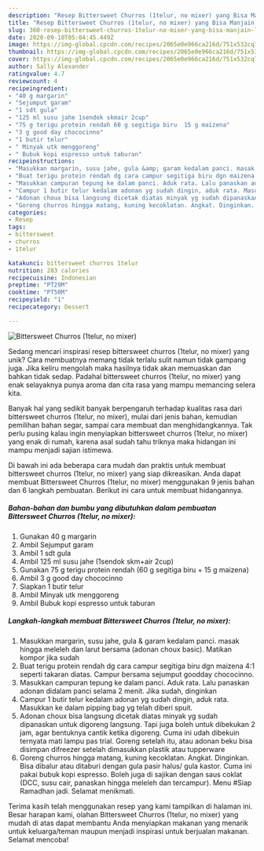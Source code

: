 ```yaml
---
description: "Resep Bittersweet Churros (1telur, no mixer) yang Bisa Manjain Lidah"
title: "Resep Bittersweet Churros (1telur, no mixer) yang Bisa Manjain Lidah"
slug: 360-resep-bittersweet-churros-1telur-no-mixer-yang-bisa-manjain-lidah
date: 2020-09-10T05:04:45.449Z
image: https://img-global.cpcdn.com/recipes/2065e0e966ca216d/751x532cq70/bittersweet-churros-1telur-no-mixer-foto-resep-utama.jpg
thumbnail: https://img-global.cpcdn.com/recipes/2065e0e966ca216d/751x532cq70/bittersweet-churros-1telur-no-mixer-foto-resep-utama.jpg
cover: https://img-global.cpcdn.com/recipes/2065e0e966ca216d/751x532cq70/bittersweet-churros-1telur-no-mixer-foto-resep-utama.jpg
author: Sally Alexander
ratingvalue: 4.7
reviewcount: 4
recipeingredient:
- "40 g margarin"
- "Sejumput garam"
- "1 sdt gula"
- "125 ml susu jahe 1sendok skmair 2cup"
- "75 g terigu protein rendah 60 g segitiga biru  15 g maizena"
- "3 g good day chococinno"
- "1 butir telur"
- " Minyak utk menggoreng"
- " Bubuk kopi espresso untuk taburan"
recipeinstructions:
- "Masukkan margarin, susu jahe, gula &amp; garam kedalam panci. masak hingga meleleh dan larut bersama (adonan choux basic). Matikan kompor jika sudah"
- "Buat terigu protein rendah dg cara campur segitiga biru dgn maizena 4:1 seperti takaran diatas. Campur bersama sejumput goodday chococinno."
- "Masukkan campuran tepung ke dalam panci. Aduk rata. Lalu panaskan adonan didalam panci selama 2 menit. Jika sudah, dinginkan"
- "Campur 1 butir telur kedalam adonan yg sudah dingin, aduk rata. Masukkan ke dalam pipping bag yg telah diberi spuit."
- "Adonan choux bisa langsung dicetak diatas minyak yg sudah dipanaskan untuk digoreng langsung. Tapi juga boleh untuk dibekukan 2 jam, agar bentuknya cantik ketika digoreng. Cuma ini udah dibekuin ternyata mati lampu pas trial. Goreng setelah itu, atau adonan beku bisa disimpan difreezer setelah dimasukkan plastik atau tupperware"
- "Goreng churros hingga matang, kuning kecoklatan. Angkat. Dinginkan. Bisa dibalur atau ditaburi dengan gula pasir halus/ gula kastor. Cuma ini pakai bubuk kopi espresso. Boleh juga di sajikan dengan saus coklat (DCC, susu cair, panaskan hingga meleleh dan tercampur). Menu #Siap Ramadhan jadi. Selamat menikmati."
categories:
- Resep
tags:
- bittersweet
- churros
- 1telur

katakunci: bittersweet churros 1telur 
nutrition: 283 calories
recipecuisine: Indonesian
preptime: "PT29M"
cooktime: "PT50M"
recipeyield: "1"
recipecategory: Dessert

---
```



![Bittersweet Churros (1telur, no mixer)](https://img-global.cpcdn.com/recipes/2065e0e966ca216d/751x532cq70/bittersweet-churros-1telur-no-mixer-foto-resep-utama.jpg)

Sedang mencari inspirasi resep bittersweet churros (1telur, no mixer) yang unik? Cara membuatnya memang tidak terlalu sulit namun tidak gampang juga. Jika keliru mengolah maka hasilnya tidak akan memuaskan dan bahkan tidak sedap. Padahal bittersweet churros (1telur, no mixer) yang enak selayaknya punya aroma dan cita rasa yang mampu memancing selera kita.

Banyak hal yang sedikit banyak berpengaruh terhadap kualitas rasa dari bittersweet churros (1telur, no mixer), mulai dari jenis bahan, kemudian pemilihan bahan segar, sampai cara membuat dan menghidangkannya. Tak perlu pusing kalau ingin menyiapkan bittersweet churros (1telur, no mixer) yang enak di rumah, karena asal sudah tahu triknya maka hidangan ini mampu menjadi sajian istimewa.




Di bawah ini ada beberapa cara mudah dan praktis untuk membuat bittersweet churros (1telur, no mixer) yang siap dikreasikan. Anda dapat membuat Bittersweet Churros (1telur, no mixer) menggunakan 9 jenis bahan dan 6 langkah pembuatan. Berikut ini cara untuk membuat hidangannya.

<!--inarticleads1-->

##### Bahan-bahan dan bumbu yang dibutuhkan dalam pembuatan Bittersweet Churros (1telur, no mixer):

1. Gunakan 40 g margarin
1. Ambil Sejumput garam
1. Ambil 1 sdt gula
1. Ambil 125 ml susu jahe (1sendok skm+air 2cup)
1. Gunakan 75 g terigu protein rendah (60 g segitiga biru + 15 g maizena)
1. Ambil 3 g good day chococinno
1. Siapkan 1 butir telur
1. Ambil  Minyak utk menggoreng
1. Ambil  Bubuk kopi espresso untuk taburan




<!--inarticleads2-->

##### Langkah-langkah membuat Bittersweet Churros (1telur, no mixer):

1. Masukkan margarin, susu jahe, gula &amp; garam kedalam panci. masak hingga meleleh dan larut bersama (adonan choux basic). Matikan kompor jika sudah
1. Buat terigu protein rendah dg cara campur segitiga biru dgn maizena 4:1 seperti takaran diatas. Campur bersama sejumput goodday chococinno.
1. Masukkan campuran tepung ke dalam panci. Aduk rata. Lalu panaskan adonan didalam panci selama 2 menit. Jika sudah, dinginkan
1. Campur 1 butir telur kedalam adonan yg sudah dingin, aduk rata. Masukkan ke dalam pipping bag yg telah diberi spuit.
1. Adonan choux bisa langsung dicetak diatas minyak yg sudah dipanaskan untuk digoreng langsung. Tapi juga boleh untuk dibekukan 2 jam, agar bentuknya cantik ketika digoreng. Cuma ini udah dibekuin ternyata mati lampu pas trial. Goreng setelah itu, atau adonan beku bisa disimpan difreezer setelah dimasukkan plastik atau tupperware
1. Goreng churros hingga matang, kuning kecoklatan. Angkat. Dinginkan. Bisa dibalur atau ditaburi dengan gula pasir halus/ gula kastor. Cuma ini pakai bubuk kopi espresso. Boleh juga di sajikan dengan saus coklat (DCC, susu cair, panaskan hingga meleleh dan tercampur). Menu #Siap Ramadhan jadi. Selamat menikmati.




Terima kasih telah menggunakan resep yang kami tampilkan di halaman ini. Besar harapan kami, olahan Bittersweet Churros (1telur, no mixer) yang mudah di atas dapat membantu Anda menyiapkan makanan yang menarik untuk keluarga/teman maupun menjadi inspirasi untuk berjualan makanan. Selamat mencoba!

